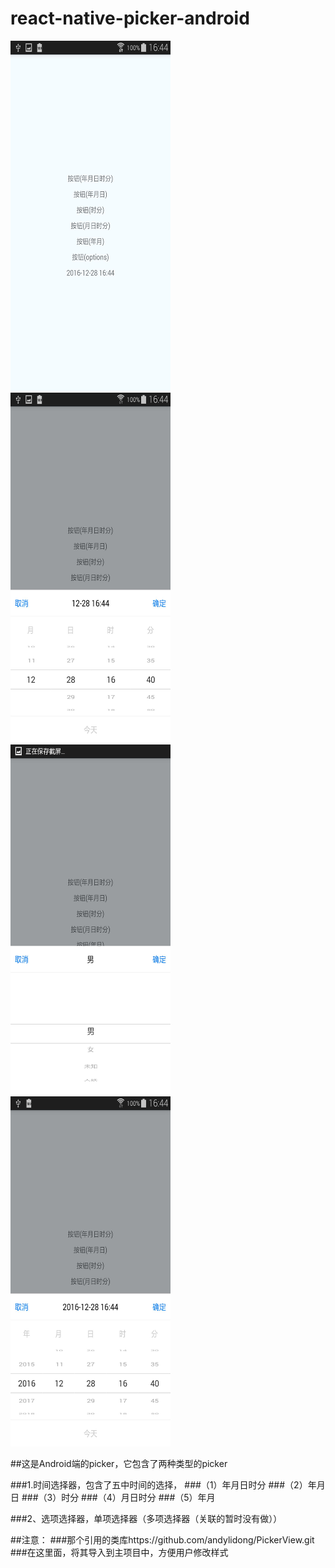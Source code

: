 # react-native-picker-android

<img src="https://github.com/andylidong/react-native-picker-android/blob/master/pickerImage/1.jpg" width=256 height=560 />

<img src="https://github.com/andylidong/react-native-picker-android/blob/master/pickerImage/2.jpg" width=256 height=560 />

<img src="https://github.com/andylidong/react-native-picker-android/blob/master/pickerImage/3.jpg" width=256 height=560 />

<img src="https://github.com/andylidong/react-native-picker-android/blob/master/pickerImage/4.jpg" width=256 height=560 />


##这是Android端的picker，它包含了两种类型的picker

###1.时间选择器，包含了五中时间的选择，
###（1）年月日时分
###（2）年月日
###（3）时分
###（4）月日时分
###（5）年月

###2、选项选择器，单项选择器（多项选择器（关联的暂时没有做））

##注意：
###那个引用的类库https://github.com/andylidong/PickerView.git
###在这里面，将其导入到主项目中，方便用户修改样式



